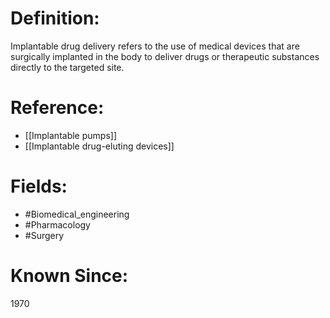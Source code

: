 

# Definition:
Implantable drug delivery refers to the use of medical devices that are surgically implanted in the body to deliver drugs or therapeutic substances directly to the targeted site.

# Reference:
- [[Implantable pumps]]
- [[Implantable drug-eluting devices]]

# Fields: 
- #Biomedical_engineering
- #Pharmacology
- #Surgery

# Known Since:
1970

